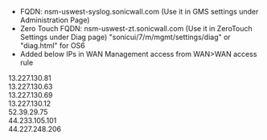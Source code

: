 - FQDN: nsm-uswest-syslog.sonicwall.com (Use it in GMS settings under Administration Page)
- Zero Touch FQDN: nsm-uswest-zt.sonicwall.com (Use it in ZeroTouch Settings under Diag page) "sonicui/7/m/mgmt/settings/diag" or "diag.html" for OS6
- Added below IPs in WAN Management access from WAN>WAN access rule  
  
13.227.130.81  
13.227.130.63  
13.227.130.69  
13.227.130.12  
52.39.29.75  
44.233.105.101  
44.227.248.206